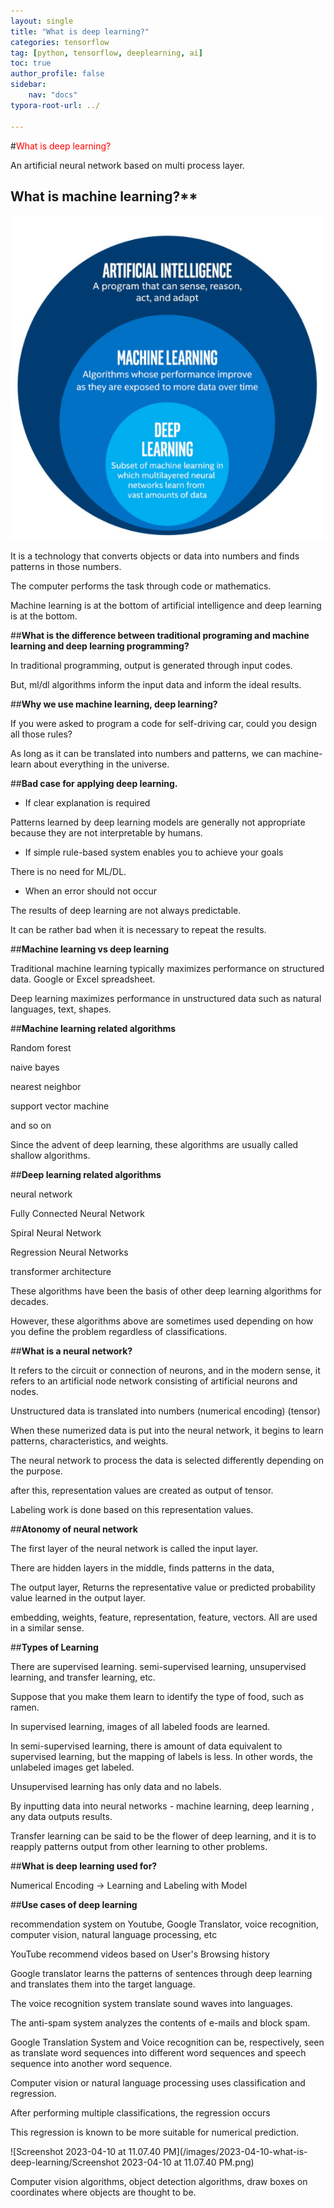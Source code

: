 ```yaml
---
layout: single
title: "What is deep learning?"
categories: tensorflow
tag: [python, tensorflow, deeplearning, ai]
toc: true
author_profile: false
sidebar:
    nav: "docs"
typora-root-url: ../

---
```



#<span style ="color: red">What is deep learning?</span>




An artificial neural network based on multi process layer.

## What is machine learning?**

![img](/images/2023-04-10-what-is-deep-learning/img.png)

It is a technology that converts objects or data into numbers and finds patterns in those numbers.

The computer performs the task through code or mathematics.

Machine learning is at the bottom of artificial intelligence and deep learning is at the bottom.




##**What is the difference between traditional programing and machine learning and deep learning programming?**


In traditional programming, output is generated through input codes.

But, ml/dl algorithms inform the input data and inform the ideal results.



##**Why we use machine learning, deep learning?**

If you were asked to program a code for self-driving car, could you design all those rules?

As long as it can be translated into numbers and patterns, we can machine-learn about everything in the universe.



##**Bad case for applying deep learning.**

- If clear explanation is required

Patterns learned by deep learning models are generally not appropriate because they are not interpretable by humans.



- If simple rule-based system enables you to achieve your goals

There is no need for ML/DL.



- When an error should not occur

The results of deep learning are not always predictable.

It can be rather bad when it is necessary to repeat the results.



##**Machine learning vs deep learning**

Traditional machine learning typically maximizes performance on structured data. Google or Excel spreadsheet. 

Deep learning maximizes performance in unstructured data such as natural languages, text, shapes.



##**Machine learning related algorithms**

Random forest

naive bayes

nearest neighbor

support vector machine

and so on

Since the advent of deep learning, these algorithms are usually called shallow algorithms.



##**Deep learning related algorithms**

neural network

Fully Connected Neural Network

Spiral Neural Network

Regression Neural Networks

transformer architecture



These algorithms have been the basis of other deep learning algorithms for decades.



However, these algorithms above are sometimes used depending on how you define the problem regardless of classifications.



##**What is a neural network?**

It refers to the circuit or connection of neurons, and in the modern sense, it refers to an artificial node network consisting of artificial neurons and nodes.

Unstructured data is translated into numbers (numerical encoding) (tensor)

When these numerized data is put into the neural network, it begins to learn patterns, characteristics, and weights.

The neural network to process the data is selected differently depending on the purpose.

after this, representation values are created as output of tensor.

Labeling work is done based on this representation values.




##**Atonomy of neural network**


The first layer of the neural network is called the input layer.

There are hidden layers in the middle, finds patterns in the data,

The output layer, Returns the representative value or predicted probability value learned in the output layer.

embedding, weights, feature, representation, feature, vectors. All are used in a similar sense.



##**Types of Learning**

There are supervised learning. semi-supervised learning, unsupervised learning, and transfer learning, etc.



Suppose that you make them learn to identify the type of food, such as ramen.



In supervised learning, images of all labeled foods are learned.



In semi-supervised learning, there is amount of data equivalent to supervised learning, but the mapping of labels is less. In other words, the unlabeled images get labeled.



Unsupervised learning has only data and no labels.

By inputting data into neural networks - machine learning, deep learning , any data outputs results.



Transfer learning can be said to be the flower of deep learning, and it is to reapply patterns output from other learning to other problems.



##**What is deep learning used for?**

Numerical Encoding -> Learning and Labeling with Model



##**Use cases of deep learning**

recommendation system on Youtube, Google Translator, voice recognition, computer vision, natural language processing, etc

YouTube recommend videos based on User's Browsing history

Google translator learns the patterns of sentences through deep learning and translates them into the target language.



The voice recognition system translate sound waves into languages.



The anti-spam system analyzes the contents of e-mails and block spam.



Google Translation System and Voice recognition can be, respectively, seen as translate word sequences into different word sequences and speech sequence into another word sequence.



Computer vision or natural language processing uses classification and regression.

After performing multiple classifications, the regression occurs

This regression is known to be more suitable for numerical prediction.



![Screenshot 2023-04-10 at 11.07.40 PM](/images/2023-04-10-what-is-deep-learning/Screenshot 2023-04-10 at 11.07.40 PM.png)

Computer vision algorithms, object detection algorithms, draw boxes on coordinates where objects are thought to be.



